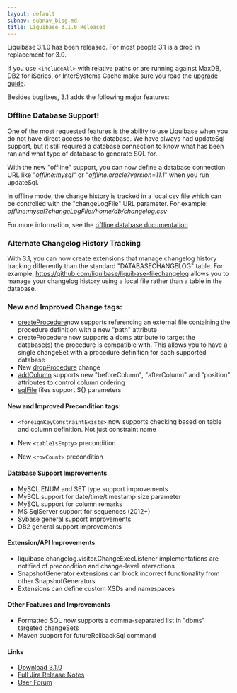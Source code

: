 ```yaml
---
layout: default
subnav: subnav_blog.md
title: Liquibase 3.1.0 Released
---
```



Liquibase 3.1.0 has been released.  For most people 3.1 is a drop in replacement for 3.0.


If you use `<includeAll>` with relative paths or are running against MaxDB, DB2 for iSeries, or InterSystems Cache make sure you read the  <a href="http://liquibase.org/v3_1_upgrade.html">upgrade guide</a>.


Besides bugfixes, 3.1 adds the following major features:


### Offline Database Support!


One of the most requested features is the ability to use Liquibase when you do not have direct access to the database. We have always had updateSql support, but it still required a database connection to know what has been ran and what type of database to generate SQL for.


With the new "offline" support, you can now define a database connection URL like "*offline:mysql*" or "*offline:oracle?version=11.1*" when you run updateSql.


In offline mode, the change history is tracked in a local csv file which can be controlled with the "changeLogFile" URL parameter. For example: *offline:mysql?changeLogFile:/home/db/changelog.csv*


For more information, see the <a href="www.liquibase.org/documentation/offline.html">offline database documentation</a>


### Alternate Changelog History Tracking


With 3.1, you can now create extensions that manage changelog history tracking differently than the standard "DATABASECHANGELOG" table. For example, <a href="https://github.com/liquibase/liquibase-filechangelog">https://github.com/liquibase/liquibase-filechangelog</a> allows you to manage your changelog history using a local file rather than a table in the database.


### New and Improved Change tags:


- <a href="http://www.liquibase.org/documentation/changes/create_procedure.html">createProcedure</a>now supports referencing an external file containing the procedure definition with a new "path" attribute
- createProcedure now supports a dbms attribute to target the database(s) the procedure is compatible with. This allows you to have a single changeSet with a procedure definition for each supported database
- New <a href="http://www.liquibase.org/documentation/changes/drop_procedure.html">dropProcedure</a> change
- <a href="http://www.liquibase.org/documentation/changes/add_column.html">addColumn</a> supports new "beforeColumn", "afterColumn" and "position" attributes to control column ordering
- <a href="http://www.liquibase.org/documentation/changes/sql_file.html">sqlFile</a> files support ${} parameters

#### New and Improved Precondition tags:

- `<foreignKeyConstraintExists>` now supports checking based on table and column definition. Not just constraint name
- New `<tableIsEmpty>` precondition

- New `<rowCount>` precondition

#### Database Support Improvements

- MySQL ENUM and SET type support improvements
- MySQL support for date/time/timestamp size parameter
- MySQL support for column remarks
- MS SqlServer support for sequences (2012+)
- Sybase general support improvements
- DB2 general support improvements

#### Extension/API Improvements

- liquibase.changelog.visitor.ChangeExecListener implementations are notified of precondition and change-level interactions
- SnapshotGenerator extensions can block incorrect functionality from other SnapshotGenerators
- Extensions can define custom XSDs and namespaces

#### Other Features and Improvements


- Formatted SQL now supports a comma-separated list in "dbms" targeted changeSets
- Maven support for futureRollbackSql command

#### Links

- <a href="http://liquibase.org/download">Download 3.1.0</a>
- <a href="https://liquibase.jira.com/secure/ReleaseNote.jspa?projectId=10020&amp;version=10561">Full Jira Release Notes</a>
- <a href="http://forum.liquibase.org">User Forum</a>

